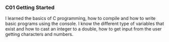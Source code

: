 ### C01 Getting Started

I learned the basics of C programming, how to compile and how to write basic programs using the console. I know the different type of variables that exist and how to cast an integer
to a double, how to get input from the user getting characters and numbers.
